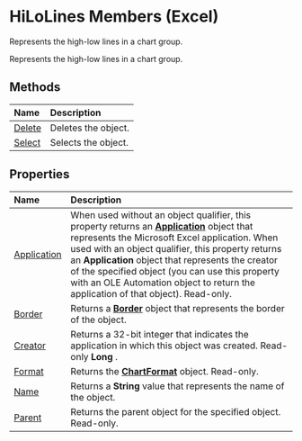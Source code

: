 
# HiLoLines Members (Excel)
Represents the high-low lines in a chart group.

Represents the high-low lines in a chart group.


## Methods



|**Name**|**Description**|
|:-----|:-----|
|[Delete](c35ec177-37dc-692c-d7d6-0ea3ccd6841d.md)|Deletes the object.|
|[Select](147f4557-b486-01ba-ebea-1da5a99c51c8.md)|Selects the object.|

## Properties



|**Name**|**Description**|
|:-----|:-----|
|[Application](4c196015-a734-5e93-2863-e4d8964557a4.md)|When used without an object qualifier, this property returns an  **[Application](19b73597-5cf9-4f56-8227-b5211f657f6f.md)** object that represents the Microsoft Excel application. When used with an object qualifier, this property returns an **Application** object that represents the creator of the specified object (you can use this property with an OLE Automation object to return the application of that object). Read-only.|
|[Border](debd41a7-b43d-a6d6-e843-fb6f8cf57a72.md)|Returns a  **[Border](bca516bf-7c0f-f9df-078d-dfb522f256f3.md)** object that represents the border of the object.|
|[Creator](d3bf194a-a25b-ad11-5614-0c8a34c6cf68.md)|Returns a 32-bit integer that indicates the application in which this object was created. Read-only  **Long** .|
|[Format](a317a001-b6a4-77a9-7694-2247d87a4e1c.md)|Returns the  **[ChartFormat](edac71b7-ed38-6658-2cbf-6493dc1ad3ed.md)** object. Read-only.|
|[Name](4320940d-2f2f-7e07-63b2-7102f724117d.md)|Returns a  **String** value that represents the name of the object.|
|[Parent](273d502d-bdd2-a011-973d-248eed982e4b.md)|Returns the parent object for the specified object. Read-only.|
